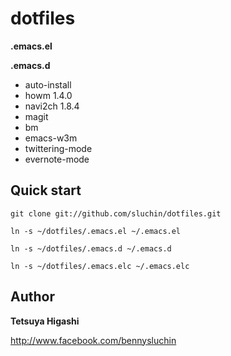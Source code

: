 dotfiles
========

**.emacs.el**  

**.emacs.d**  
  - auto-install  
  - howm 1.4.0  
  - navi2ch 1.8.4  
  - magit  
  - bm  
  - emacs-w3m  
  - twittering-mode
  - evernote-mode



Quick start
-----------

  `git clone git://github.com/sluchin/dotfiles.git`  
  
  `ln -s ~/dotfiles/.emacs.el ~/.emacs.el`  
  
  `ln -s ~/dotfiles/.emacs.d ~/.emacs.d`  
  
  `ln -s ~/dotfiles/.emacs.elc ~/.emacs.elc`  

  

Author
------

**Tetsuya Higashi**  

http://www.facebook.com/bennysluchin  

